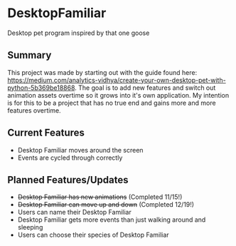# DesktopFamiliar
Desktop pet program inspired by that one goose

## Summary
This project was made by starting out with the guide found here: https://medium.com/analytics-vidhya/create-your-own-desktop-pet-with-python-5b369be18868. The goal is to add new features and switch out animation assets overtime so it grows into it's own application. My intention is for this to be a project that has no true end and gains more and more features overtime.

## Current Features
* Desktop Familiar moves around the screen
* Events are cycled through correctly

## Planned Features/Updates
* <s>Desktop Familiar has new animations</s> (Completed 11/15!)
* <s>Desktop Familiar can move up and down</s> (Completed 12/19!)
* Users can name their Desktop Familiar
* Desktop Familiar gets more events than just walking around and sleeping
* Users can choose their species of Desktop Familiar
